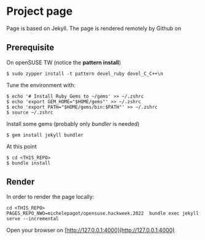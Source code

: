 # Project page

Page is based on Jekyll. The page is rendered remotely by Github on 

## Prerequisite

On openSUSE TW (notice the **pattern install**)
```
$ sudo zypper install -t pattern devel_ruby devel_C_C++\n
```

Tune the environment with:
```
$ echo '# Install Ruby Gems to ~/gems' >> ~/.zshrc
$ echo 'export GEM_HOME="$HOME/gems"' >> ~/.zshrc
$ echo 'export PATH="$HOME/gems/bin:$PATH"' >> ~/.zshrc
$ source ~/.zshrc
```

Install some gems (probably only *bundler* is needed)
```
$ gem install jekyll bundler
```

At this point
```
$ cd <THIS_REPO>
$ bundle install
```

## Render
In order to render the page locally:

```
cd <THIS_REPO>
PAGES_REPO_NWO=michelepagot/opensuse.hackweek.2022  bundle exec jekyll serve --incremental
```

Open your browser on [http://127.0.0.1:4000](http://127.0.0.1:4000)